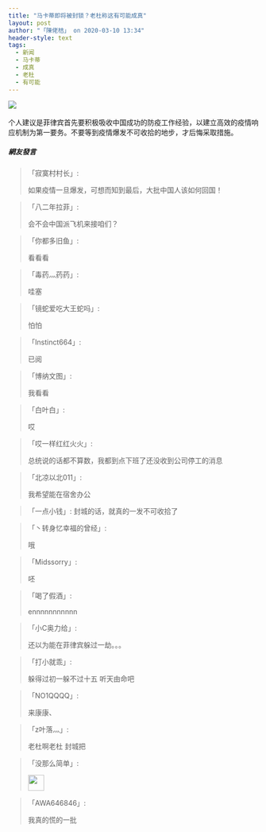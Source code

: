 ```yaml
---
title: "马卡蒂即将被封锁？老杜称这有可能成真"
layout: post
author: "「陳佬桔」 on 2020-03-10 13:34"
header-style: text
tags:
  - 新闻
  - 马卡蒂
  - 成真
  - 老杜
  - 有可能
---
```


<img src="http://images.feileyuan.com/images/ueditor/2020031013320000062709.jpg"><br><br>个人建议是菲律宾首先要积极吸收中国成功的防疫工作经验，以建立高效的疫情响应机制为第一要务。不要等到疫情爆发不可收拾的地步，才后悔采取措施。<input type="hidden" value="菲乐园提供">

##### 網友發言 
> 「寂寞村村长」:
> <p>如果疫情一旦爆发，可想而知到最后，大批中国人该如何回国！</p>

> 「八二年拉菲」:
> <p>会不会中国派飞机来接咱们？</p>

> 「你都多旧鱼」:
> <p>看看看</p>

> 「毒药灬药药」:
> <p>哇塞</p>

> 「镜蛇爱吃大王蛇吗」:
> <p>怕怕</p>

> 「Instinct664」:
> <p>已阅</p>

> 「博纳文图」:
> <p>我看看</p>

> 「白叶白」:
> <p>哎</p>

> 「哎一样红红火火」:
> <p>总统说的话都不算数，我都到点下班了还没收到公司停工的消息</p>

> 「北凉以北011」:
> <p>我希望能在宿舍办公</p>

> 「一点小钱」:
> 封城的话，就真的一发不可收拾了

> 「丶转身忆幸福的曾经」:
> <p>哦</p>

> 「Midssorry」:
> <p>呸</p>

> 「喝了假酒」:
> <p>ennnnnnnnnnn</p>

> 「小C奥力给」:
> <p>还以为能在菲律宾躲过一劫。。。</p>

> 「打小就乖」:
> <p>躲得过初一躲不过十五 听天由命吧</p>

> 「NO1QQQQ」:
> <p>来康康、</p>

> 「z叶落灬」:
> <p>老杜啊老杜 封城把</p>

> 「没那么简单」:
> <p><img src="http://images.feileyuan.com/images/ueditor/dialogs/emotion/images/default/df_016.gif" width="32" height="32"></p>

> 「AWA646846」:
> <p>我真的慌的一批</p>


